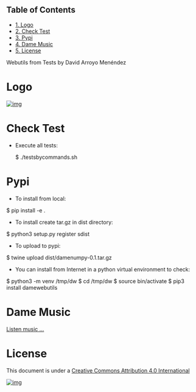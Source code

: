 <div id="table-of-contents">
<h2>Table of Contents</h2>
<div id="text-table-of-contents">
<ul>
<li><a href="#sec-1">1. Logo</a></li>
<li><a href="#sec-2">2. Check Test</a></li>
<li><a href="#sec-3">3. Pypi</a></li>
<li><a href="#sec-4">4. Dame Music</a></li>
<li><a href="#sec-5">5. License</a></li>
</ul>
</div>
</div>

Webutils from Tests by David Arroyo Menéndez

# Logo<a id="sec-1" name="sec-1"></a>

[![img](https://upload.wikimedia.org/wikipedia/commons/thumb/6/63/Seller_of_eggs.jpg/320px-Seller_of_eggs.jpg)](https://upload.wikimedia.org/wikipedia/commons/thumb/6/63/Seller_of_eggs.jpg/320px-Seller_of_eggs.jpg)

# Check Test<a id="sec-2" name="sec-2"></a>

-   Execute all tests:

    $ ./testsbycommands.sh

# Pypi<a id="sec-3" name="sec-3"></a>

-   To install from local:

$ pip install -e .

-   To install create tar.gz in dist directory:

$ python3 setup.py register sdist

-   To upload to pypi:

$ twine upload dist/damenumpy-0.1.tar.gz

-   You can install from Internet in a python virtual environment to check:

$ python3 -m venv /tmp/dw
$ cd /tmp/dw
$ source bin/activate
$ pip3 install damewebutils

# Dame Music<a id="sec-4" name="sec-4"></a>

[Listen music &#x2026;](https://www.youtube.com/playlist?list=PLeobXV-Yyn-LvQydcnr46ZkGh1V6tDGEk)

# License<a id="sec-5" name="sec-5"></a>

This document is under a [Creative Commons Attribution 4.0 International](http://creativecommons.org/licenses/by/4.0/deed)

[![img](http://i.creativecommons.org/l/by/3.0/80x15.png)](http://creativecommons.org/licenses/by/4.0/deed)